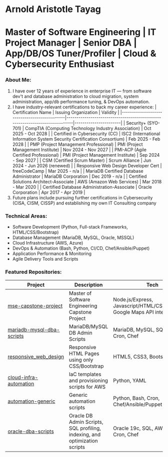 # Arnold Aristotle Tayag
# Master of Software Engineering | IT Project Manager | Senior DBA | App/DB/OS Tuner/Profiler | Cloud & Cybersecurity Enthusiast

### About Me:
1. I have over 12 years of experience in enterprise IT — from software dev't and database administration to cloud migration, system administration, app/db performance tuning, & DevOps automation.
2. I have industry-relevant certifications to back my career experience:
   | Certification Name                           | Issuing Organization                                                        | Validity              |
   |----------------------------------------------|-----------------------------------------------------------------------------|-----------------------|
   | Security+ (SYO-701)                          | CompTIA (Computing Technology Industry Association)                         |  Oct 2025 - Oct 2028  |
   | Certified in Cybersecurity (CC)              | ISC2 (International Information System Security Certification Consortium)   |  Feb 2025 - Feb 2028  |
   | PMP (Project Management Professional)        | PMI (Project Management Institute)                                          |  Nov 2024 - Nov 2027  |
   | PMI-ACP (Agile Certified Professional)       | PMI (Project Management Institute)                                          |  Sep 2024 - Sep 2027  |
   | CSM (Certified Scrum Master)                 | Scrum Alliance                                                              |  Jun 2024 - Jun 2026 (renewed)  |
   | Responsive Web Design Developer Cert         | freeCodeCamp                                                                |  Mar 2025 - n/a       |
   | MariaDB Certified Database Administrator     | MariaDB Corporation                                                         |  Dec 2019 - n/a       | 
   | Certified Solutions Architect-Associate      | AWS (Amazon Web Services)                                                   |  Mar 2018 - Mar 2020  |
   | Certified Database Administration-Associate  | Oracle Corporation                                                          |  Apr 2017 - Apr 2019  |
3. Future plans include pursuing further certifications in Cybersecurity (CISA, CISM, CISSP) and establishing my own IT Consulting company

### Technical Areas:
- Software Development (Python, Full-stack Frameworks, HTML/CSS/Bootstrap)
- Database Management (MariaDB, MySQL, Oracle, MSSQL)
- Cloud Infrastructure (AWS, Azure)   
- DevOps & Automation (Bash, Python, CI/CD, Chef/Ansible/Puppet)
- Application Performance & Monitoring
- Agile Delivery Tools and Scripts

### Featured Repositories:
| Project                                                                                  | Description                                           | Tech                                           |
|------------------------------------------------------------------------------------------|-------------------------------------------------------|------------------------------------------------|
| [mse-capstone-project](https://github.com/aamtayag/mse_capstone_project.git)             | Master of Software Engineering Capstone Project       | Node.js/Express, Javascript/HTML/CSS/Bootstrap, Google Maps API integration |
| [mariadb-mysql-dba-scripts](https://github.com/aamtayag/mariadb-mysql-admin-scripts.git) | MariaDB/MySQL DB Admin Scripts                        | MariaDB, MySQL, SQL, Bash, Cron, Chef          |
| [responsive_web_design](https://github.com/aamtayag/responsive_web_design.git)           | Responsive HTML Pages using only CSS/Bootstrap        | HTML5, CSS3, Bootstrap5                        |
| [cloud-infra-automation](https://github.com/aamtayag/cloud-infra-automation)             | IaC templates and provisioning scripts for AWS        | Python, YAML                                   |
| [automation-generic](https://github.com/aamtayag/automation_generic.git)                 | Generic automation scripts                            | Python, Bash, Cron, Chef/Ansible/Puppet        |
| [oracle-dba-scripts](https://github.com/aamtayag/oracle_admin_scripts.git)               | Oracle DB Admin Scripts, SQL profiling, indexing, and optimization scripts    | Oracle 19c, SQL, AWR, Bash, Cron, Chef         |





